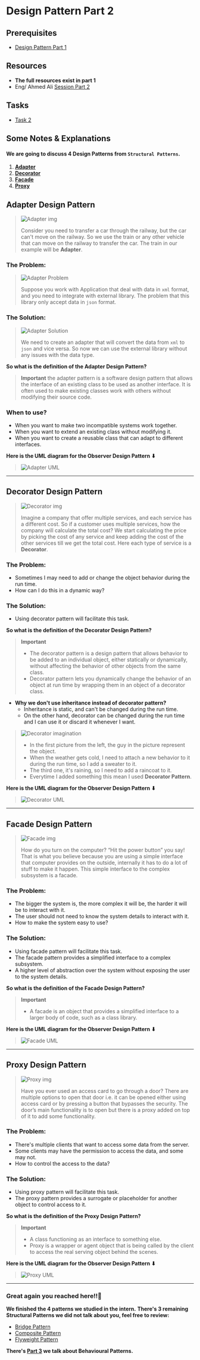 # Design Pattern Part 2

## Prerequisites

- [Design Pattern Part 1](../../Week3/DesignPattern1)

## Resources

- **The full resources exist in part 1**
- Eng/ Ahmed Ali [Session Part 2](https://drive.google.com/file/d/14-6c_Ojgm9__lAJZm7mUgUdGuqjlPTNo/view?usp=drive_link)

## Tasks
 - [Task 2](Task2)

## Some Notes & Explanations

#### We are going to discuss 4 Design Patterns from `Structural Patterns`.

1. **[Adapter](#adapter)**
2. **[Decorator](#decorator)**
3. **[Facade](#facade)**
4. **[Proxy](#proxy)**

## <a name="adapter"></a> Adapter Design Pattern

> ![Adapter img](https://refactoring.guru/images/patterns/content/adapter/adapter-en.png)
>
> Consider you need to transfer a car through the railway, but the car can't move on the railway.
> So we use the train or any other vehicle that can move on the railway to transfer the car.
> The train in our example will be **Adapter**.

### The Problem:

> ![Adapter Problem](https://refactoring.guru/images/patterns/diagrams/adapter/problem-en.png)
>
> Suppose you work with Application that deal with data in `xml` format, and you need to integrate with external
> library.
> The problem that this library only accept data in `json` format.

### The Solution:

> ![Adapter Solution](https://refactoring.guru/images/patterns/diagrams/adapter/solution-en.png)
>
> We need to create an adapter that will convert the data from `xml` to `json` and vice versa.
> So now we can use the external library without any issues with the data type.

**So what is the definition of the Adapter Design Pattern?**
> **Important**
> the adapter pattern is a software design pattern that allows the interface of an existing class to be used as another
> interface. It is often used to make existing classes work with others without modifying their source code.

### When to use?

- When you want to make two incompatible systems work together.
- When you want to extend an existing class without modifying it.
- When you want to create a reusable class that can adapt to different interfaces.

**Here is the UML diagram for the Observer Design Pattern ⬇**
> ![Adapter UML](https://refactoring.guru/images/patterns/diagrams/adapter/structure-object-adapter.png)

---

## <a name="decorator"></a> Decorator Design Pattern

> ![Decorator img](https://refactoring.guru/images/patterns/content/decorator/decorator.png)
>
> Imagine a company that offer multiple services, and each service has a different cost.
> So if a customer uses multiple services, how the company will calculate the total cost?
> We start calculating the price by picking the cost of any service and keep adding the cost of the other services till
> we get the total cost.
> Here each type of service is a **Decorator**.

### The Problem:

- Sometimes I may need to add or change the object behavior during the run time.
- How can I do this in a dynamic way?

### The Solution:

- Using decorator pattern will facilitate this task.

**So what is the definition of the Decorator Design Pattern?**
> **Important**
> - The decorator pattern is a design pattern that allows behavior to be added to an individual object, either
    statically or dynamically, without affecting the behavior of other objects from the same class.
> - Decorator pattern lets you dynamically change the behavior of an object at run time by wrapping them in an object of
    a decorator class.

- **Why we don't use inheritance instead of decorator pattern?**
    - Inheritance is static, and can't be changed during the run time.
    - On the other hand, decorator can be changed during the run time and I can use it or discard it whenever I want.

> ![Decorator imagination](https://refactoring.guru/images/patterns/content/decorator/decorator-comic-1.png)
>
> - In the first picture from the left, the guy in the picture represent the object.
> - When the weather gets cold, I need to attach a new behavior to it during the run time, so I add a sweater to it.
> - The third one, it's raining, so I need to add a raincoat to it.
> - Everytime I added something this mean I used **Decorator Pattern**.

**Here is the UML diagram for the Observer Design Pattern ⬇**
> ![Decorator UML](https://refactoring.guru/images/patterns/diagrams/decorator/structure.png)

---

## <a name="facade"></a> Facade Design Pattern

> ![Facade img](https://refactoring.guru/images/patterns/content/facade/facade.png)
>
> How do you turn on the computer? “Hit the power button” you say! That is what you believe because you are using a
> simple interface that computer provides on the outside, internally it has to do a lot of stuff to make it happen.
> This simple interface to the complex subsystem is a facade.

### The Problem:

- The bigger the system is, the more complex it will be, the harder it will be to interact with it.
- The user should not need to know the system details to interact with it.
- How to make the system easy to use?

### The Solution:

- Using facade pattern will facilitate this task.
- The facade pattern provides a simplified interface to a complex subsystem.
- A higher level of abstraction over the system without exposing the user to the system details.

**So what is the definition of the Facade Design Pattern?**
> **Important**
> - A facade is an object that provides a simplified interface to a larger body of code, such as a class library.

**Here is the UML diagram for the Observer Design Pattern ⬇**
> ![Facade UML](https://refactoring.guru/images/patterns/diagrams/facade/structure.png)

---

## <a name="proxy"></a> Proxy Design Pattern

> ![Proxy img](https://refactoring.guru/images/patterns/content/proxy/proxy.png)
>
> Have you ever used an access card to go through a door? There are multiple options to open that door i.e. it can be
> opened either using access card or by pressing a button that bypasses the security. The door’s main functionality is
> to
> open but there is a proxy added on top of it to add some functionality.

### The Problem:

- There's multiple clients that want to access some data from the server.
- Some clients may have the permission to access the data, and some may not.
- How to control the access to the data?

### The Solution:

- Using proxy pattern will facilitate this task.
- The proxy pattern provides a surrogate or placeholder for another object to control access to it.

**So what is the definition of the Proxy Design Pattern?**
> **Important**
> - A class functioning as an interface to something else.
> - Proxy is a wrapper or agent object that is being called by the client to access the real serving object behind the
    scenes.

**Here is the UML diagram for the Observer Design Pattern ⬇**
> ![Proxy UML](https://refactoring.guru/images/patterns/diagrams/proxy/structure.png)

---

### Great again you reached here!!🥳

**We finished the 4 patterns we studied in the intern.**
**There's 3 remaining Structural Patterns we did not talk about you, feel free to review:**

- [Bridge Pattern](https://refactoring.guru/design-patterns/bridge)
- [Composite Pattern](https://refactoring.guru/design-patterns/composite)
- [Flyweight Pattern](https://refactoring.guru/design-patterns/flyweight)

**There's [Part 3](../../Week5/DesignPattern3) we talk about Behavioural Patterns.**
